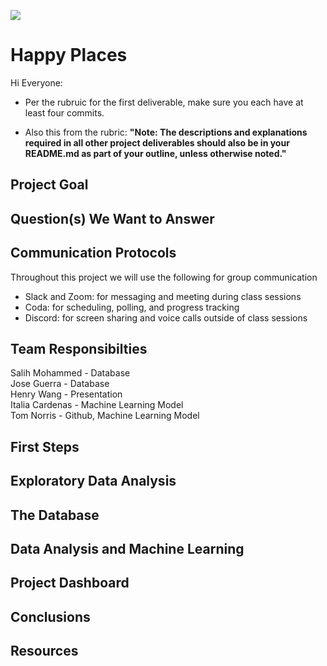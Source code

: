 <img src="https://github.com/tn64/happy_places/blob/main/Resources/earth_from_space.png"></br>

# Happy Places

Hi Everyone: 

- Per the rubruic for the first deliverable, make sure you each have at least four commits.

- Also this from the rubric:
**"Note: The descriptions and explanations required in all other project deliverables should also be in your README.md as part of your outline, unless otherwise noted."** 

## Project Goal

## Question(s) We Want to Answer

## Communication Protocols

Throughout this project we will use the following for group communication
- Slack and Zoom: for messaging and meeting during class sessions
- Coda: for scheduling, polling, and progress tracking
- Discord: for screen sharing and voice calls outside of class sessions

## Team Responsibilties
Salih Mohammed - Database</br>
Jose Guerra - Database</br>
Henry Wang - Presentation</br>
Italia Cardenas - Machine Learning Model</br>
Tom Norris - Github, Machine Learning Model</br>

## First Steps

## Exploratory Data Analysis

## The Database

## Data Analysis and Machine Learning

## Project Dashboard

## Conclusions

## Resources
